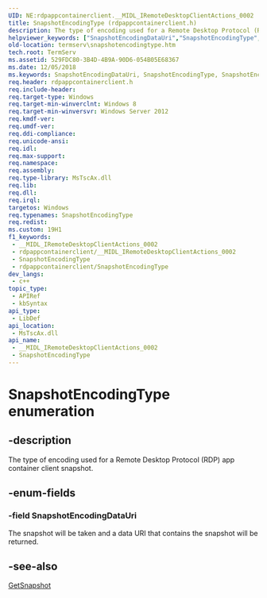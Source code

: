 ```yaml
---
UID: NE:rdpappcontainerclient.__MIDL_IRemoteDesktopClientActions_0002
title: SnapshotEncodingType (rdpappcontainerclient.h)
description: The type of encoding used for a Remote Desktop Protocol (RDP) app container client snapshot.
helpviewer_keywords: ["SnapshotEncodingDataUri","SnapshotEncodingType","SnapshotEncodingType enumeration [Remote Desktop Services]","rdpappcontainerclient/SnapshotEncodingDataUri","rdpappcontainerclient/SnapshotEncodingType","termserv.snapshotencodingtype"]
old-location: termserv\snapshotencodingtype.htm
tech.root: TermServ
ms.assetid: 529FDC80-3B4D-4B9A-90D6-054B05E68367
ms.date: 12/05/2018
ms.keywords: SnapshotEncodingDataUri, SnapshotEncodingType, SnapshotEncodingType enumeration [Remote Desktop Services], rdpappcontainerclient/SnapshotEncodingDataUri, rdpappcontainerclient/SnapshotEncodingType, termserv.snapshotencodingtype
req.header: rdpappcontainerclient.h
req.include-header: 
req.target-type: Windows
req.target-min-winverclnt: Windows 8
req.target-min-winversvr: Windows Server 2012
req.kmdf-ver: 
req.umdf-ver: 
req.ddi-compliance: 
req.unicode-ansi: 
req.idl: 
req.max-support: 
req.namespace: 
req.assembly: 
req.type-library: MsTscAx.dll
req.lib: 
req.dll: 
req.irql: 
targetos: Windows
req.typenames: SnapshotEncodingType
req.redist: 
ms.custom: 19H1
f1_keywords:
 - __MIDL_IRemoteDesktopClientActions_0002
 - rdpappcontainerclient/__MIDL_IRemoteDesktopClientActions_0002
 - SnapshotEncodingType
 - rdpappcontainerclient/SnapshotEncodingType
dev_langs:
 - c++
topic_type:
 - APIRef
 - kbSyntax
api_type:
 - LibDef
api_location:
 - MsTscAx.dll
api_name:
 - __MIDL_IRemoteDesktopClientActions_0002
 - SnapshotEncodingType
---
```


# SnapshotEncodingType enumeration


## -description

The type of encoding used for a Remote Desktop Protocol (RDP) app container client snapshot.

## -enum-fields

### -field SnapshotEncodingDataUri

The snapshot will be taken and a data URI that contains the snapshot will be returned.

## -see-also

<a href="/windows/desktop/api/rdpappcontainerclient/nf-rdpappcontainerclient-iremotedesktopclientactions-getsnapshot">GetSnapshot</a>

